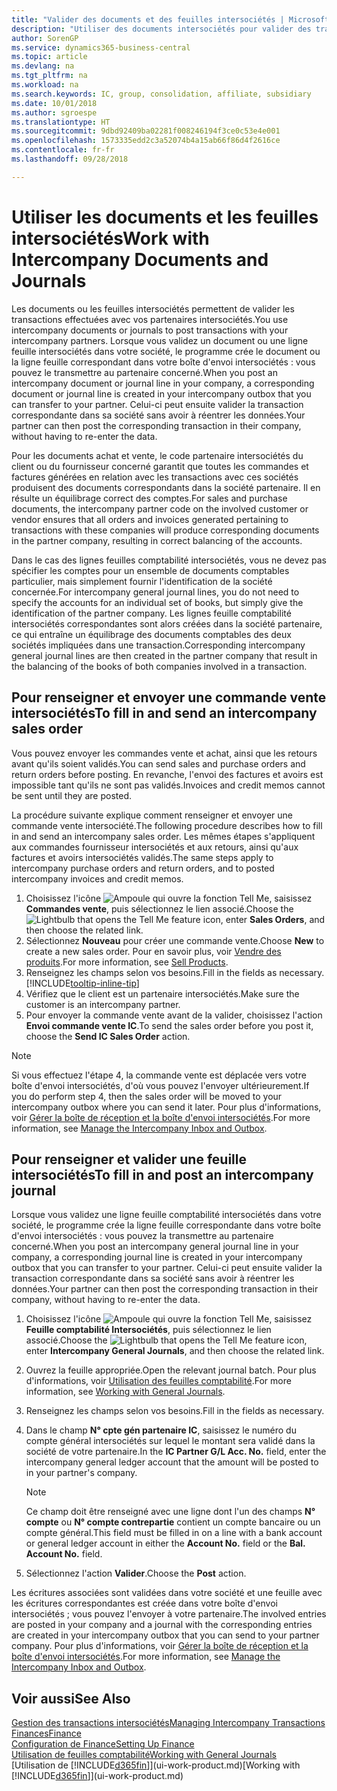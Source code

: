 ```yaml
---
title: "Valider des documents et des feuilles intersociétés | Microsoft Docs"
description: "Utiliser des documents intersociétés pour valider des transactions avec vos partenaires intersociétés."
author: SorenGP
ms.service: dynamics365-business-central
ms.topic: article
ms.devlang: na
ms.tgt_pltfrm: na
ms.workload: na
ms.search.keywords: IC, group, consolidation, affiliate, subsidiary
ms.date: 10/01/2018
ms.author: sgroespe
ms.translationtype: HT
ms.sourcegitcommit: 9dbd92409ba02281f008246194f3ce0c53e4e001
ms.openlocfilehash: 1573335edd2c3a52074b4a15ab66f86d4f2616ce
ms.contentlocale: fr-fr
ms.lasthandoff: 09/28/2018

---
```

# <a name="work-with-intercompany-documents-and-journals"></a><span data-ttu-id="1c9d7-103">Utiliser les documents et les feuilles intersociétés</span><span class="sxs-lookup"><span data-stu-id="1c9d7-103">Work with Intercompany Documents and Journals</span></span>
<span data-ttu-id="1c9d7-104">Les documents ou les feuilles intersociétés permettent de valider les transactions effectuées avec vos partenaires intersociétés.</span><span class="sxs-lookup"><span data-stu-id="1c9d7-104">You use intercompany documents or journals to post transactions with your intercompany partners.</span></span> <span data-ttu-id="1c9d7-105">Lorsque vous validez un document ou une ligne feuille intersociétés dans votre société, le programme crée le document ou la ligne feuille correspondant dans votre boîte d'envoi intersociétés : vous pouvez le transmettre au partenaire concerné.</span><span class="sxs-lookup"><span data-stu-id="1c9d7-105">When you post an intercompany document or journal line in your company, a corresponding document or journal line is created in your intercompany outbox that you can transfer to your partner.</span></span> <span data-ttu-id="1c9d7-106">Celui-ci peut ensuite valider la transaction correspondante dans sa société sans avoir à réentrer les données.</span><span class="sxs-lookup"><span data-stu-id="1c9d7-106">Your partner can then post the corresponding transaction in their company, without having to re-enter the data.</span></span>

<span data-ttu-id="1c9d7-107">Pour les documents achat et vente, le code partenaire intersociétés du client ou du fournisseur concerné garantit que toutes les commandes et factures générées en relation avec les transactions avec ces sociétés produisent des documents correspondants dans la société partenaire. Il en résulte un équilibrage correct des comptes.</span><span class="sxs-lookup"><span data-stu-id="1c9d7-107">For sales and purchase documents, the intercompany partner code on the involved customer or vendor ensures that all orders and invoices generated pertaining to transactions with these companies will produce corresponding documents in the partner company, resulting in correct balancing of the accounts.</span></span>

<span data-ttu-id="1c9d7-108">Dans le cas des lignes feuilles comptabilité intersociétés, vous ne devez pas spécifier les comptes pour un ensemble de documents comptables particulier, mais simplement fournir l'identification de la société concernée.</span><span class="sxs-lookup"><span data-stu-id="1c9d7-108">For intercompany general journal lines, you do not need to specify the accounts for an individual set of books, but simply give the identification of the partner company.</span></span> <span data-ttu-id="1c9d7-109">Les lignes feuille comptabilité intersociétés correspondantes sont alors créées dans la société partenaire, ce qui entraîne un équilibrage des documents comptables des deux sociétés impliquées dans une transaction.</span><span class="sxs-lookup"><span data-stu-id="1c9d7-109">Corresponding intercompany general journal lines are then created in the partner company that result in the balancing of the books of both companies involved in a transaction.</span></span>

## <a name="to-fill-in-and-send-an-intercompany-sales-order"></a><span data-ttu-id="1c9d7-110">Pour renseigner et envoyer une commande vente intersociétés</span><span class="sxs-lookup"><span data-stu-id="1c9d7-110">To fill in and send an intercompany sales order</span></span>
<span data-ttu-id="1c9d7-111">Vous pouvez envoyer les commandes vente et achat, ainsi que les retours avant qu'ils soient validés.</span><span class="sxs-lookup"><span data-stu-id="1c9d7-111">You can send sales and purchase orders and return orders before posting.</span></span> <span data-ttu-id="1c9d7-112">En revanche, l'envoi des factures et avoirs est impossible tant qu'ils ne sont pas validés.</span><span class="sxs-lookup"><span data-stu-id="1c9d7-112">Invoices and credit memos cannot be sent until they are posted.</span></span>

<span data-ttu-id="1c9d7-113">La procédure suivante explique comment renseigner et envoyer une commande vente intersociété.</span><span class="sxs-lookup"><span data-stu-id="1c9d7-113">The following procedure describes how to fill in and send an intercompany sales order.</span></span> <span data-ttu-id="1c9d7-114">Les mêmes étapes s'appliquent aux commandes fournisseur intersociétés et aux retours, ainsi qu'aux factures et avoirs intersociétés validés.</span><span class="sxs-lookup"><span data-stu-id="1c9d7-114">The same steps apply to intercompany purchase orders and return orders, and to posted intercompany invoices and credit memos.</span></span>  

1. <span data-ttu-id="1c9d7-115">Choisissez l'icône ![Ampoule qui ouvre la fonction Tell Me](media/ui-search/search_small.png "Dites-moi ce que vous voulez faire"), saisissez **Commandes vente**, puis sélectionnez le lien associé.</span><span class="sxs-lookup"><span data-stu-id="1c9d7-115">Choose the ![Lightbulb that opens the Tell Me feature](media/ui-search/search_small.png "Tell me what you want to do") icon, enter **Sales Orders**, and then choose the related link.</span></span>  
2. <span data-ttu-id="1c9d7-116">Sélectionnez **Nouveau** pour créer une commande vente.</span><span class="sxs-lookup"><span data-stu-id="1c9d7-116">Choose **New** to create a new sales order.</span></span> <span data-ttu-id="1c9d7-117">Pour en savoir plus, voir [Vendre des produits](sales-how-sell-products.md).</span><span class="sxs-lookup"><span data-stu-id="1c9d7-117">For more information, see [Sell Products](sales-how-sell-products.md).</span></span>  
3. <span data-ttu-id="1c9d7-118">Renseignez les champs selon vos besoins.</span><span class="sxs-lookup"><span data-stu-id="1c9d7-118">Fill in the fields as necessary.</span></span> [!INCLUDE[tooltip-inline-tip](includes/tooltip-inline-tip_md.md)]
4. <span data-ttu-id="1c9d7-119">Vérifiez que le client est un partenaire intersociétés.</span><span class="sxs-lookup"><span data-stu-id="1c9d7-119">Make sure the customer is an intercompany partner.</span></span>
5. <span data-ttu-id="1c9d7-120">Pour envoyer la commande vente avant de la valider, choisissez l'action **Envoi commande vente IC**.</span><span class="sxs-lookup"><span data-stu-id="1c9d7-120">To send the sales order before you post it, choose the **Send IC Sales Order** action.</span></span>

> [!NOTE]
> <span data-ttu-id="1c9d7-121">Si vous effectuez l'étape 4, la commande vente est déplacée vers votre boîte d'envoi intersociétés, d'où vous pouvez l'envoyer ultérieurement.</span><span class="sxs-lookup"><span data-stu-id="1c9d7-121">If you do perform step 4, then the sales order will be moved to your intercompany outbox where you can send it later.</span></span> <span data-ttu-id="1c9d7-122">Pour plus d'informations, voir [Gérer la boîte de réception et la boîte d'envoi intersociétés](intercompany-how-manage-intercompany-inbox.md).</span><span class="sxs-lookup"><span data-stu-id="1c9d7-122">For more information, see [Manage the Intercompany Inbox and Outbox](intercompany-how-manage-intercompany-inbox.md).</span></span>

## <a name="to-fill-in-and-post-an-intercompany-journal"></a><span data-ttu-id="1c9d7-123">Pour renseigner et valider une feuille intersociétés</span><span class="sxs-lookup"><span data-stu-id="1c9d7-123">To fill in and post an intercompany journal</span></span>
<span data-ttu-id="1c9d7-124">Lorsque vous validez une ligne feuille comptabilité intersociétés dans votre société, le programme crée la ligne feuille correspondante dans votre boîte d'envoi intersociétés : vous pouvez la transmettre au partenaire concerné.</span><span class="sxs-lookup"><span data-stu-id="1c9d7-124">When you post an intercompany general journal line in your company, a corresponding journal line is created in your intercompany outbox that you can transfer to your partner.</span></span> <span data-ttu-id="1c9d7-125">Celui-ci peut ensuite valider la transaction correspondante dans sa société sans avoir à réentrer les données.</span><span class="sxs-lookup"><span data-stu-id="1c9d7-125">Your partner can then post the corresponding transaction in their company, without having to re-enter the data.</span></span>

1. <span data-ttu-id="1c9d7-126">Choisissez l'icône ![Ampoule qui ouvre la fonction Tell Me](media/ui-search/search_small.png "Dites-moi ce que vous voulez faire"), saisissez **Feuille comptabilité Intersociétés**, puis sélectionnez le lien associé.</span><span class="sxs-lookup"><span data-stu-id="1c9d7-126">Choose the ![Lightbulb that opens the Tell Me feature](media/ui-search/search_small.png "Tell me what you want to do") icon, enter **Intercompany General Journals**, and then choose the related link.</span></span>  
2. <span data-ttu-id="1c9d7-127">Ouvrez la feuille appropriée.</span><span class="sxs-lookup"><span data-stu-id="1c9d7-127">Open the relevant journal batch.</span></span> <span data-ttu-id="1c9d7-128">Pour plus d'informations, voir [Utilisation des feuilles comptabilité](ui-work-general-journals.md).</span><span class="sxs-lookup"><span data-stu-id="1c9d7-128">For more information, see [Working with General Journals](ui-work-general-journals.md).</span></span>
3. <span data-ttu-id="1c9d7-129">Renseignez les champs selon vos besoins.</span><span class="sxs-lookup"><span data-stu-id="1c9d7-129">Fill in the fields as necessary.</span></span>
4. <span data-ttu-id="1c9d7-130">Dans le champ **N° cpte gén partenaire IC**, saisissez le numéro du compte général intersociétés sur lequel le montant sera validé dans la société de votre partenaire.</span><span class="sxs-lookup"><span data-stu-id="1c9d7-130">In the **IC Partner G/L Acc. No.** field, enter the intercompany general ledger account that the amount will be posted to in your partner's company.</span></span>

    > [!NOTE]
    > <span data-ttu-id="1c9d7-131">Ce champ doit être renseigné avec une ligne dont l'un des champs **N° compte** ou  **N° compte contrepartie** contient un compte bancaire ou un compte général.</span><span class="sxs-lookup"><span data-stu-id="1c9d7-131">This field must be filled in on a line with a bank account or general ledger account in either the **Account No.** field or the **Bal. Account No.** field.</span></span>  
5. <span data-ttu-id="1c9d7-132">Sélectionnez l'action **Valider**.</span><span class="sxs-lookup"><span data-stu-id="1c9d7-132">Choose the **Post** action.</span></span>

<span data-ttu-id="1c9d7-133">Les écritures associées sont validées dans votre société et une feuille avec les écritures correspondantes est créée dans votre boîte d'envoi intersociétés ; vous pouvez l'envoyer à votre partenaire.</span><span class="sxs-lookup"><span data-stu-id="1c9d7-133">The involved entries are posted in your company and a journal with the corresponding entries are created in your intercompany outbox that you can send to your partner company.</span></span> <span data-ttu-id="1c9d7-134">Pour plus d'informations, voir [Gérer la boîte de réception et la boîte d'envoi intersociétés](intercompany-how-manage-intercompany-inbox.md).</span><span class="sxs-lookup"><span data-stu-id="1c9d7-134">For more information, see [Manage the Intercompany Inbox and Outbox](intercompany-how-manage-intercompany-inbox.md).</span></span>

## <a name="see-also"></a><span data-ttu-id="1c9d7-135">Voir aussi</span><span class="sxs-lookup"><span data-stu-id="1c9d7-135">See Also</span></span>
[<span data-ttu-id="1c9d7-136">Gestion des transactions intersociétés</span><span class="sxs-lookup"><span data-stu-id="1c9d7-136">Managing Intercompany Transactions</span></span>](intercompany-manage.md)  
[<span data-ttu-id="1c9d7-137">Finances</span><span class="sxs-lookup"><span data-stu-id="1c9d7-137">Finance</span></span>](finance.md)  
[<span data-ttu-id="1c9d7-138">Configuration de Finance</span><span class="sxs-lookup"><span data-stu-id="1c9d7-138">Setting Up Finance</span></span>](finance-setup-finance.md)  
[<span data-ttu-id="1c9d7-139">Utilisation de feuilles comptabilité</span><span class="sxs-lookup"><span data-stu-id="1c9d7-139">Working with General Journals</span></span>](ui-work-general-journals.md)  
<span data-ttu-id="1c9d7-140">[Utilisation de [!INCLUDE[d365fin](includes/d365fin_md.md)]](ui-work-product.md)</span><span class="sxs-lookup"><span data-stu-id="1c9d7-140">[Working with [!INCLUDE[d365fin](includes/d365fin_md.md)]](ui-work-product.md)</span></span>

